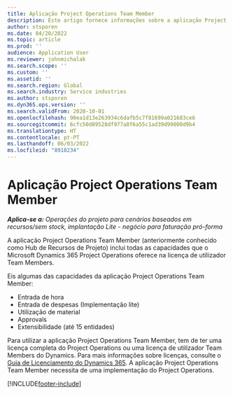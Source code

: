 ```yaml
---
title: Aplicação Project Operations Team Member
description: Este artigo fornece informações sobre a aplicação Project Operations Team Member no Microsoft Dynamics 365 Project Operations.
author: stsporen
ms.date: 04/20/2022
ms.topic: article
ms.prod: ''
audience: Application User
ms.reviewer: johnmichalak
ms.search.scope: ''
ms.custom: ''
ms.assetid: ''
ms.search.region: Global
ms.search.industry: Service industries
ms.author: stsporen
ms.dyn365.ops.version: ''
ms.search.validFrom: 2020-10-01
ms.openlocfilehash: 90ea1d13e263934c6dafb5c7f81699a021683ce6
ms.sourcegitcommit: 6cfc50d89528df977a8f6a55c1ad39d99800d9b4
ms.translationtype: HT
ms.contentlocale: pt-PT
ms.lasthandoff: 06/03/2022
ms.locfileid: "8918234"
---
```

# <a name="project-operations-team-member-app"></a>Aplicação Project Operations Team Member

_**Aplica-se a:** Operações do projeto para cenários baseados em recursos/sem stock, implantação Lite - negócio para faturação pró-forma_

A aplicação Project Operations Team Member (anteriormente conhecido como Hub de Recursos de Projeto) inclui todas as capacidades que o Microsoft Dynamics 365 Project Operations oferece na licença de utilizador Team Members.

Eis algumas das capacidades da aplicação Project Operations Team Member:

- Entrada de hora
- Entrada de despesas (Implementação lite)
- Utilização de material
- Approvals
- Extensibilidade (até 15 entidades)

Para utilizar a aplicação Project Operations Team Member, tem de ter uma licença completa do Project Operations ou uma licença de utilizador Team Members do Dynamics. Para mais informações sobre licenças, consulte o [Guia de Licenciamento do Dynamics 365](https://go.microsoft.com/fwlink/?LinkId=866544&clcid=0x409). A aplicação Project Operations Team Member necessita de uma implementação do Project Operations.

[!INCLUDE[footer-include](../includes/footer-banner.md)]
